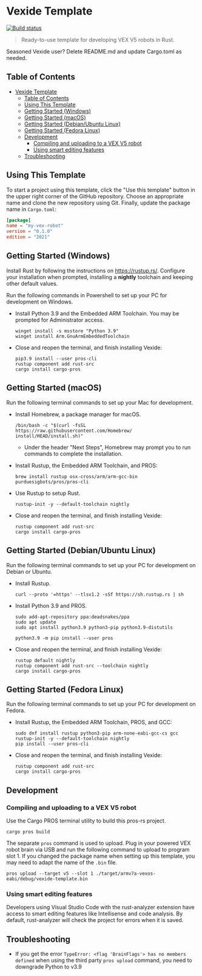 # Vexide Template

[![Build status](https://github.com/vexide/vexide-template/actions/workflows/build.yml/badge.svg)](https://github.com/vexide/vexide-template/actions/workflows/build.yml)

> Ready-to-use template for developing VEX V5 robots in Rust.

Seasoned Vexide user? Delete README.md and update Cargo.toml as needed.

## Table of Contents

- [Vexide Template](#vexide-template)
  - [Table of Contents](#table-of-contents)
  - [Using This Template](#using-this-template)
  - [Getting Started (Windows)](#getting-started-windows)
  - [Getting Started (macOS)](#getting-started-macos)
  - [Getting Started (Debian/Ubuntu Linux)](#getting-started-debianubuntu-linux)
  - [Getting Started (Fedora Linux)](#getting-started-fedora-linux)
  - [Development](#development)
    - [Compiling and uploading to a VEX V5 robot](#compiling-and-uploading-to-a-vex-v5-robot)
    - [Using smart editing features](#using-smart-editing-features)
  - [Troubleshooting](#troubleshooting)

## Using This Template

To start a project using this template, click the "Use this template" button in the upper right corner of the GitHub repository. Choose an appropriate name and clone the new repository using Git. Finally, update the package name in `Cargo.toml`:

```toml
[package]
name = "my-vex-robot"
version = "0.1.0"
edition = "2021"
```

## Getting Started (Windows)

Install Rust by following the instructions on <https://rustup.rs/>. Configure your installation when prompted, installing a **nightly** toolchain and keeping other default values.

Run the following commands in Powershell to set up your PC for development on Windows.

- Install Python 3.9 and the Embedded ARM Toolchain. You may be prompted for Administrator access.

  ```console
  winget install -s msstore "Python 3.9"
  winget install Arm.GnuArmEmbeddedToolchain
  ```

- Close and reopen the terminal, and finish installing Vexide:

  ```console
  pip3.9 install --user pros-cli
  rustup component add rust-src
  cargo install cargo-pros
  ```

## Getting Started (macOS)

Run the following terminal commands to set up your Mac for development.

- Install Homebrew, a package manager for macOS.

  ```console
  /bin/bash -c "$(curl -fsSL https://raw.githubusercontent.com/Homebrew/  install/HEAD/install.sh)"
  ```

  - Under the header "Next Steps", Homebrew may prompt you to run commands to complete the installation.

- Install Rustup, the Embedded ARM Toolchain, and PROS:

  ```console
  brew install rustup osx-cross/arm/arm-gcc-bin purduesigbots/pros/pros-cli
  ```

- Use Rustup to setup Rust.

  ```console
  rustup-init -y --default-toolchain nightly
  ```

- Close and reopen the terminal, and finish installing Vexide:

  ```console
  rustup component add rust-src
  cargo install cargo-pros
  ```

## Getting Started (Debian/Ubuntu Linux)

Run the following terminal commands to set up your PC for development on Debian or Ubuntu.

- Install Rustup.

  ```console
  curl --proto '=https' --tlsv1.2 -sSf https://sh.rustup.rs | sh
  ```

- Install Python 3.9 and PROS.

  ```console
  sudo add-apt-repository ppa:deadsnakes/ppa
  sudo apt update
  sudo apt install python3.9 python3-pip python3.9-distutils

  python3.9 -m pip install --user pros
  ```

- Close and reopen the terminal, and finish installing Vexide:

  ```console
  rustup default nightly
  rustup component add rust-src --toolchain nightly
  cargo install cargo-pros
  ```

## Getting Started (Fedora Linux)

Run the following terminal commands to set up your PC for development on Fedora.

- Install Rustup, the Embedded ARM Toolchain, PROS, and GCC:

  ```console
  sudo dnf install rustup python3-pip arm-none-eabi-gcc-cs gcc
  rustup-init -y --default-toolchain nightly
  pip install --user pros-cli
  ```

- Close and reopen the terminal, and finish installing Vexide:

  ```console
  rustup component add rust-src
  cargo install cargo-pros
  ```

## Development

### Compiling and uploading to a VEX V5 robot

Use the Cargo PROS terminal utility to build this pros-rs project.

```console
cargo pros build
```

The separate `pros` command is used to upload. Plug in your powered VEX robot brain via USB and run the following command to upload to program slot 1. If you changed the package name when setting up this template, you may need to adapt the name of the `.bin` file.

```console
pros upload --target v5 --slot 1 ./target/armv7a-vexos-eabi/debug/vexide-template.bin
```

<!--
### Debugging in the pros-rs simulator

If you have PROS Simulator installed, you can use it to run this project without real VEX hardware for debugging and development purposes. Start by adding the WebAssembly Rust target:

```console
rustup target add wasm32-unknown-unknown
```

Build the project for the simulator by running:

```console
cargo pros build -s
```

Then open this project in PROS Simulator to run and debug the robot code.
-->
### Using smart editing features

Developers using Visual Studio Code with the rust-analyzer extension have access to smart editing features like Intellisense and code analysis. By default, rust-analyzer will check the project for errors when it is saved.

## Troubleshooting

- If you get the error `TypeError: <flag 'BrainFlags'> has no members defined` when using the third party `pros upload` command, you need to downgrade Python to v3.9

